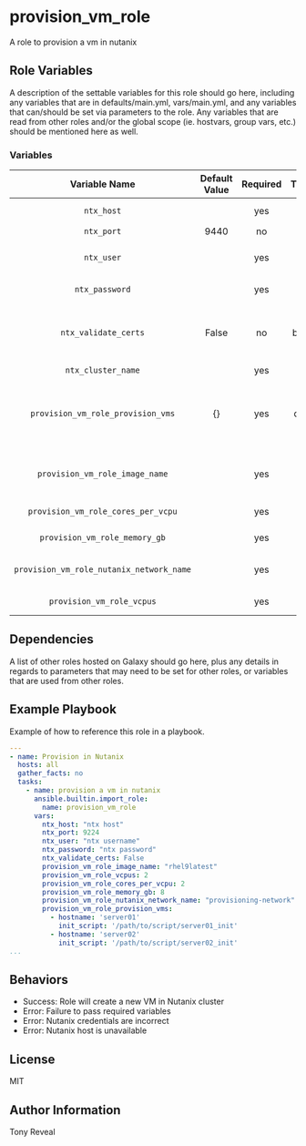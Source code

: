 provision_vm_role
=========

A role to provision a vm in nutanix

Role Variables
--------------

A description of the settable variables for this role should go here, including any variables that are in defaults/main.yml, vars/main.yml, and any variables that can/should be set via parameters to the role. Any variables that are read from other roles and/or the global scope (ie. hostvars, group vars, etc.) should be mentioned here as well.

### Variables
|Variable Name|Default Value|Required|Type|Description|
|:---:|:---:|:---:|:---:|:---:|
|`ntx_host`||yes|str|Nutanix VM hostname.|
|`ntx_port`|9440|no|int|Nutanix port.|
|`ntx_user`||yes|str|Nutanix username. Ex: <username>@<domain>|
|`ntx_password`||yes|str|Nutanix password.|
|`ntx_validate_certs`|False|no|bool|Whether to validate the certificate of the Nutanix host|
|`ntx_cluster_name`||yes|str||
|`provision_vm_role_provision_vms`|{}|yes|dict|Dictionary of hostnames to provision and an initialization script for guest customization|
|`provision_vm_role_image_name`||yes|str|Name of image used to create a new VM. Ex: windows_2019|  
|`provision_vm_role_cores_per_vcpu`||yes|int|Number of cores per vcpu|
|`provision_vm_role_memory_gb`||yes|int|Memory amount in GB|
|`provision_vm_role_nutanix_network_name`||yes|str|Name of the subnet to attach the VM|
|`provision_vm_role_vcpus`||yes|int|Number of vCPU's|


Dependencies
------------

A list of other roles hosted on Galaxy should go here, plus any details in regards to parameters that may need to be set for other roles, or variables that are used from other roles.

Example Playbook
----------------
Example of how to reference this role in a playbook.

```yaml
---
- name: Provision in Nutanix
  hosts: all
  gather_facts: no
  tasks:
    - name: provision a vm in nutanix
      ansible.builtin.import_role:
        name: provision_vm_role
      vars:
        ntx_host: "ntx host"
        ntx_port: 9224
        ntx_user: "ntx username"
        ntx_password: "ntx password"
        ntx_validate_certs: False
        provision_vm_role_image_name: "rhel9latest"
        provision_vm_role_vcpus: 2
        provision_vm_role_cores_per_vcpu: 2
        provision_vm_role_memory_gb: 8
        provision_vm_role_nutanix_network_name: "provisioning-network"
        provision_vm_role_provision_vms:
          - hostname: 'server01'
            init_script: '/path/to/script/server01_init'
          - hostname: 'server02'
            init_script: '/path/to/script/server02_init'
...
```

Behaviors
---------
- Success: Role will create a new VM in Nutanix cluster
- Error: Failure to pass required variables
- Error: Nutanix credentials are incorrect
- Error: Nutanix host is unavailable

License
-------

MIT

Author Information
------------------
Tony Reveal
